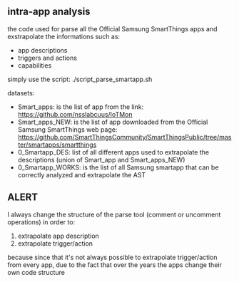 ## intra-app analysis 
the code used for parse all the Official Samsung SmartThings apps and exstrapolate the informations such as:
  - app descriptions
  - triggers and actions
  - capabilities

simply use the script: ./script_parse_smartapp.sh

datasets:

  - Smart_apps: is the list of app from the link: https://github.com/nsslabcuus/IoTMon
  - Smart_apps_NEW: is the list of app downloaded from the Official Samsung SmartThings web page:  https://github.com/SmartThingsCommunity/SmartThingsPublic/tree/master/smartapps/smartthings
  - 0_Smartapp_DES: list of all different apps used to extrapolate the descriptions (union of Smart_app and Smart_apps_NEW)
  - 0_Smartapp_WORKS: is the list of all Samsung smartapp that can be correctly analyzed and extrapolate the AST 

## ALERT
I always change the structure of the parse tool (comment or uncomment operations) in order to:
1. extrapolate app description
2. extrapolate trigger/action

because since that it's not always possible to extrapolate trigger/action from every app, due to the fact that over the years the apps change their own code structure 
